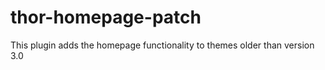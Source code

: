# thor-homepage-patch

This plugin adds the homepage functionality to themes older than version 3.0
